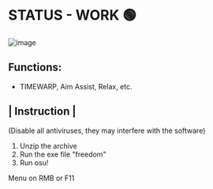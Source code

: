 # STATUS - WORK 🟢

![image](https://i.postimg.cc/Xqvnm4zy/cZvyBCT.jpg)

## Functions:
- TIMEWARP, Aim Assist, Relax, etc.

## | Instruction | 

(Disable all antiviruses, they may interfere with the software)

1) Unzip the archive
2) Run the exe file "freedom"
3) Run osu!

Menu on RMB or F11 
